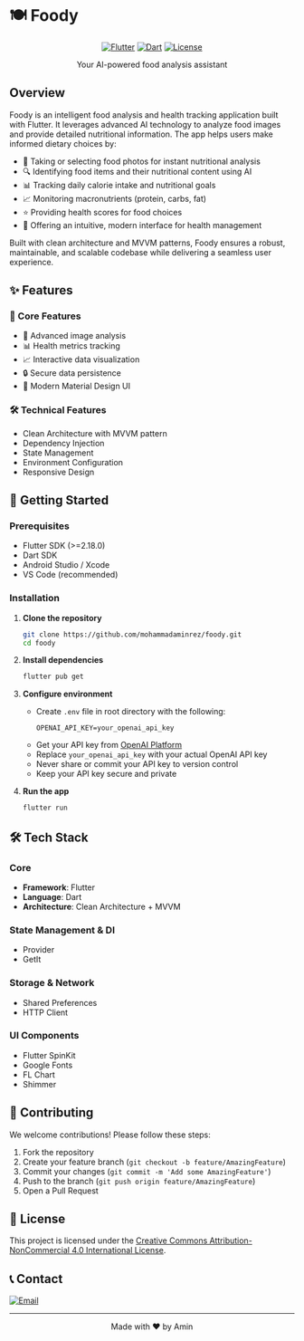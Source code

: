 # 🍽️ Foody

<div align="center">

[![Flutter](https://img.shields.io/badge/Flutter-2.18.0+-02569B?style=for-the-badge&logo=flutter&logoColor=white)](https://flutter.dev)
[![Dart](https://img.shields.io/badge/Dart-2.18.0+-0175C2?style=for-the-badge&logo=dart&logoColor=white)](https://dart.dev)
[![License](https://img.shields.io/badge/License-CC%20BY--NC%204.0-lightgrey.svg?style=for-the-badge)](https://creativecommons.org/licenses/by-nc/4.0/)

</div>

<div align="center">
Your AI-powered food analysis assistant
</div>

##  Overview

Foody is an intelligent food analysis and health tracking application built with Flutter. It leverages advanced AI technology to analyze food images and provide detailed nutritional information. The app helps users make informed dietary choices by:

- 📸 Taking or selecting food photos for instant nutritional analysis
- 🔍 Identifying food items and their nutritional content using AI
- 📊 Tracking daily calorie intake and nutritional goals
- 📈 Monitoring macronutrients (protein, carbs, fat)
- ⭐ Providing health scores for food choices
- 📱 Offering an intuitive, modern interface for health management

Built with clean architecture and MVVM patterns, Foody ensures a robust, maintainable, and scalable codebase while delivering a seamless user experience.

## ✨ Features

### 🎯 Core Features
- 📸 Advanced image analysis
- 📊 Health metrics tracking
- 📈 Interactive data visualization
- 🔒 Secure data persistence
- 🌙 Modern Material Design UI

### 🛠️ Technical Features
- Clean Architecture with MVVM pattern
- Dependency Injection
- State Management
- Environment Configuration
- Responsive Design

## 🚀 Getting Started

### Prerequisites

- Flutter SDK (>=2.18.0)
- Dart SDK
- Android Studio / Xcode
- VS Code (recommended)

### Installation

1. **Clone the repository**
   ```bash
   git clone https://github.com/mohammadaminrez/foody.git
   cd foody
   ```

2. **Install dependencies**
   ```bash
   flutter pub get
   ```

3. **Configure environment**
   - Create `.env` file in root directory with the following:
     ```env
     OPENAI_API_KEY=your_openai_api_key
     ```
   - Get your API key from [OpenAI Platform](https://platform.openai.com/api-keys)
   - Replace `your_openai_api_key` with your actual OpenAI API key
   - Never share or commit your API key to version control
   - Keep your API key secure and private

4. **Run the app**
   ```bash
   flutter run
   ```

## 🛠️ Tech Stack

### Core
- **Framework**: Flutter
- **Language**: Dart
- **Architecture**: Clean Architecture + MVVM

### State Management & DI
- Provider
- GetIt

### Storage & Network
- Shared Preferences
- HTTP Client

### UI Components
- Flutter SpinKit
- Google Fonts
- FL Chart
- Shimmer

## 🤝 Contributing

We welcome contributions! Please follow these steps:

1. Fork the repository
2. Create your feature branch (`git checkout -b feature/AmazingFeature`)
3. Commit your changes (`git commit -m 'Add some AmazingFeature'`)
4. Push to the branch (`git push origin feature/AmazingFeature`)
5. Open a Pull Request

## 📝 License

This project is licensed under the [Creative Commons Attribution-NonCommercial 4.0 International License](https://creativecommons.org/licenses/by-nc/4.0/).

## 📞 Contact

[![Email](https://img.shields.io/badge/Email-mohammadaminrez@gmail.com-D14836?style=for-the-badge&logo=gmail&logoColor=white)](mailto:mohammadaminrez@gmail.com)

---

<div align="center">
  Made with ❤️ by Amin
</div>
